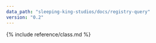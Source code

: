 ```yaml
---
data_path: "sleeping-king-studios/docs/registry-query"
version: "0.2"
---
```


{% include reference/class.md %}
